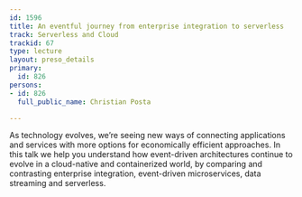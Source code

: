 ```yaml
---
id: 1596
title: An eventful journey from enterprise integration to serverless
track: Serverless and Cloud
trackid: 67
type: lecture
layout: preso_details
primary:
  id: 826
persons:
- id: 826
  full_public_name: Christian Posta

---
```

As technology evolves, we’re seeing new ways of connecting applications and services with more options for economically efficient approaches. In this talk we help you understand how event-driven architectures continue to evolve in a cloud-native and containerized world, by comparing and contrasting enterprise integration, event-driven microservices, data streaming and serverless. 